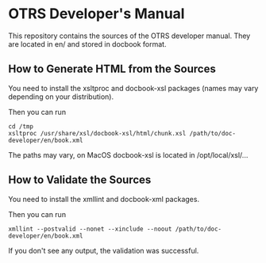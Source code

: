 OTRS Developer's Manual
===========================

This repository contains the sources of the OTRS developer manual.
They are located in en/ and stored in docbook format.


How to Generate HTML from the Sources
-------------------------------------

You need to install the xsltproc and docbook-xsl packages (names may vary depending
on your distribution).

Then you can run

```
cd /tmp
xsltproc /usr/share/xsl/docbook-xsl/html/chunk.xsl /path/to/doc-developer/en/book.xml
```

The paths may vary, on MacOS docbook-xsl is located in /opt/local/xsl/...


How to Validate the Sources
---------------------------

You need to install the xmllint and docbook-xml packages.

Then you can run
```
xmllint --postvalid --nonet --xinclude --noout /path/to/doc-developer/en/book.xml
```

If you don't see any output, the validation was successful.

